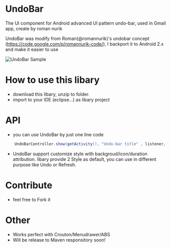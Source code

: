 UndoBar
=======

The UI component for Android advanced UI pattern undo-bar, used in Gmail app, create by roman nurik

UndoBar was modify from Roman(@romannurik)'s undobar concept (https://code.google.com/p/romannurik-code/), I backport it to Android 2.x and make it easier to use

![UndoBar Sample](https://github.com/soarcn/UndoBar/blob/master/art/screen.png?raw=true)

How to use this libary
=======

- download this libary, unzip to folder.
- import to your IDE (eclipse...) as libary project


API
=======

- you can use UndoBar by just one line code

``` java
    UndoBarController.show(getActivity(), "Undo-bar title" , listener, undoToken, false);
```

- UndoBar support customize style with backgroud/icon/duration attribution. libary provide 2 Style as default, you can use in different purpose like Undo or Refresh.


Contribute
=======

- feel free to Fork it


Other
=======
- Works perfect with Crouton/Menudrawer/ABS
- Will be release to Maven responsitory soon!

